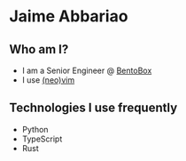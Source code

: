 # Jaime Abbariao

## Who am I?

- I am a Senior Engineer @ [BentoBox](https://getbento.com)
- I use [(neo)vim](https://github.com/ja153903/jvim)

## Technologies I use frequently

- Python
- TypeScript
- Rust

